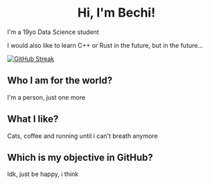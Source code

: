 <h1 align="center">Hi, I'm Bechi!</h1>

I'm a 19yo Data Science student

I would also like to learn C++ or Rust in the future, but in the future...

[![GitHub Streak](https://github-readme-streak-stats.herokuapp.com?user=BechiixD&hide_border=true&mode=weekly&background=45%2C61B3FF9E%2CFFB2DB87)](https://git.io/streak-stats)

## Who I am for the world?
I'm a person, just one more

## What I like?
Cats, coffee and running until i can't breath anymore

## Which is my objective in GitHub?
Idk, just be happy, i think

